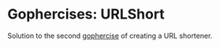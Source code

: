 # Gophercises: URLShort

Solution to the second [gophercise](https://gophercises.com/) of creating a URL shortener.